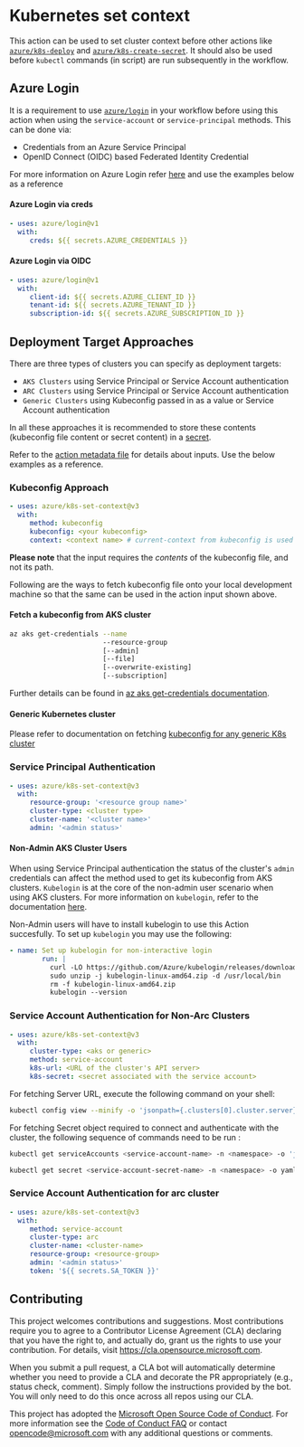 # Kubernetes set context

This action can be used to set cluster context before other actions like [`azure/k8s-deploy`](https://github.com/Azure/k8s-deploy/tree/master) and [`azure/k8s-create-secret`](https://github.com/Azure/k8s-create-secret/tree/master). It should also be used before `kubectl` commands (in script) are run subsequently in the workflow.

## Azure Login

It is a requirement to use [`azure/login`](https://github.com/Azure/login/tree/master) in your workflow before using this action when using the `service-account` or `service-principal` methods. This can be done via:

-  Credentials from an Azure Service Principal
-  OpenID Connect (OIDC) based Federated Identity Credential

For more information on Azure Login refer [here](<https://github.com/marketplace/actions/azure-login#:~:text=GitHub%20Action%20for,in%20step%20(i)>) and use the examples below as a reference

#### Azure Login via creds

```yaml
- uses: azure/login@v1
  with:
     creds: ${{ secrets.AZURE_CREDENTIALS }}
```

#### Azure Login via OIDC

```yaml
- uses: azure/login@v1
  with:
     client-id: ${{ secrets.AZURE_CLIENT_ID }}
     tenant-id: ${{ secrets.AZURE_TENANT_ID }}
     subscription-id: ${{ secrets.AZURE_SUBSCRIPTION_ID }}
```

## Deployment Target Approaches

There are three types of clusters you can specify as deployment targets:

-  `AKS Clusters` using Service Principal or Service Account authentication
-  `ARC Clusters` using Service Principal or Service Account authentication
-  `Generic Clusters` using Kubeconfig passed in as a value or Service Account authentication

In all these approaches it is recommended to store these contents (kubeconfig file content or secret content) in a [secret](https://docs.github.com/en/actions/security-guides/encrypted-secrets/).

Refer to the [action metadata file](./action.yml) for details about inputs. Use the below examples as a reference.

### Kubeconfig Approach

```yaml
- uses: azure/k8s-set-context@v3
  with:
     method: kubeconfig
     kubeconfig: <your kubeconfig>
     context: <context name> # current-context from kubeconfig is used as default
```

**Please note** that the input requires the _contents_ of the kubeconfig file, and not its path.

Following are the ways to fetch kubeconfig file onto your local development machine so that the same can be used in the action input shown above.

#### Fetch a kubeconfig from AKS cluster

```bash
az aks get-credentials --name
                       --resource-group
                       [--admin]
                       [--file]
                       [--overwrite-existing]
                       [--subscription]
```

Further details can be found in [az aks get-credentials documentation](https://docs.microsoft.com/en-us/cli/azure/aks?view=azure-cli-latest#az-aks-get-credentials).

#### Generic Kubernetes cluster

Please refer to documentation on fetching [kubeconfig for any generic K8s cluster](https://kubernetes.io/docs/concepts/configuration/organize-cluster-access-kubeconfig/)

### Service Principal Authentication

```yaml
- uses: azure/k8s-set-context@v3
  with:
     resource-group: '<resource group name>'
     cluster-type: <cluster type>
     cluster-name: '<cluster name>'
     admin: '<admin status>'
```

#### Non-Admin AKS Cluster Users

When using Service Principal authentication the status of the cluster's `admin` credentials can affect the method used to get its kubeconfig from AKS clusters. `Kubelogin` is at the core of the non-admin user scenario when using AKS clusters. For more information on `kubelogin`, refer to the documentation [here](https://github.com/Azure/kubelogin).

Non-Admin users will have to install kubelogin to use this Action succesfully. To set up `kubelogin` you may use the following:

```yaml
- name: Set up kubelogin for non-interactive login
        run: |
          curl -LO https://github.com/Azure/kubelogin/releases/download/v0.0.20/kubelogin-linux-amd64.zip
          sudo unzip -j kubelogin-linux-amd64.zip -d /usr/local/bin
          rm -f kubelogin-linux-amd64.zip
          kubelogin --version
```

### Service Account Authentication for Non-Arc Clusters

```yaml
- uses: azure/k8s-set-context@v3
  with:
     cluster-type: <aks or generic>
     method: service-account
     k8s-url: <URL of the cluster's API server>
     k8s-secret: <secret associated with the service account>
```

For fetching Server URL, execute the following command on your shell:

```bash
kubectl config view --minify -o 'jsonpath={.clusters[0].cluster.server}'
```

For fetching Secret object required to connect and authenticate with the cluster, the following sequence of commands need to be run :

```bash
kubectl get serviceAccounts <service-account-name> -n <namespace> -o 'jsonpath={.secrets[*].name}'

kubectl get secret <service-account-secret-name> -n <namespace> -o yaml
```

### Service Account Authentication for arc cluster

```yaml
- uses: azure/k8s-set-context@v3
  with:
     method: service-account
     cluster-type: arc
     cluster-name: <cluster-name>
     resource-group: <resource-group>
     admin: '<admin status>'
     token: '${{ secrets.SA_TOKEN }}'
```

## Contributing

This project welcomes contributions and suggestions. Most contributions require you to agree to a
Contributor License Agreement (CLA) declaring that you have the right to, and actually do, grant us
the rights to use your contribution. For details, visit https://cla.opensource.microsoft.com.

When you submit a pull request, a CLA bot will automatically determine whether you need to provide
a CLA and decorate the PR appropriately (e.g., status check, comment). Simply follow the instructions
provided by the bot. You will only need to do this once across all repos using our CLA.

This project has adopted the [Microsoft Open Source Code of Conduct](https://opensource.microsoft.com/codeofconduct/).
For more information see the [Code of Conduct FAQ](https://opensource.microsoft.com/codeofconduct/faq/) or
contact [opencode@microsoft.com](mailto:opencode@microsoft.com) with any additional questions or comments.
